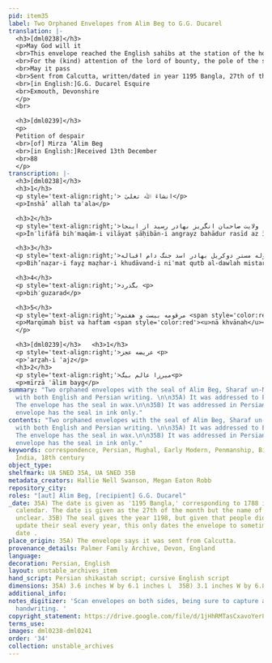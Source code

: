 ```yaml
---
pid: item35
label: Two Orphaned Envelopes from Alim Beg to G.G. Ducarel
translation: |-
  <h3>[dml0238]</h3>
  <p>May God will it 
  <br>This envelope reached the English sahibs at the station of the homeland from here
  <br>For the (kind) attention of the lord of bounty, the pole of the state, Mr. Ducarel, lion of war, may his fortune endure
  <br>May it pass
  <br>Sent from Calcutta, written/dated in year 1195 Bangla, 27th of the month of <span style='color:red'><u>illegible</u></span>
  <br>[in English:]G.G. Ducarel Esquire
  <br>Exmouth, Devonshire
  </p>
  <br>

  <h3>[dml0239]</h3>
  <p>
  Petition of despair
  <br>[of] Mirza ‘Alim Beg
  <br>[in English:]Received 13th December 
  <br>88
  </p>
transcription: |-
  <h3>[dml0238]</h3>
  <h3>1</h3>
  <p style='text-align:right;'> انشاءَ ﷲ تعلیٰ</p>
  <p>Inshā’ allah taʿala</p>

  <h3>2</h3>
  <p style='text-align:right;'>اینلفافه بمقام  ولایت صاحبان انگریز بهادر رسید از اینجا<p>
  <p>Īn′lifāfā bih′maqām-i vilāyat ṣāḥibān-i angrayz bahādur rasīd az īnjā</p>

  <h3>3</h3>
  <p style='text-align:right;'>بنظر فیض مظهر خداوند نعمت قطب الدّوله مستر دوکریل بهادر اسد جنگ دام اقباله<p>
  <p>Bih’naẓar-i fayẕ maẓhar-i khudāvand-i niʿmat qutb al-dawlah mistar dūkarayl bahādur asad jang dām iqbāl-hu</p>

  <h3>4</h3>
  <p style='text-align:right;'>بگذرد <p>
  <p>bih′guzarad</p>

  <h3>5</h3>
  <p style='text-align:right;'>مرقومه بیست و هفتم <span style='color:red'><u>ناخوانا</u></span> سنه ۱۱۹۵ بنگله از کلکته روانه ش<p>
  <p>Marqūmah bīst va haftam <span style='color:red'><u>nā khvānah</u></span> sanah 1195 bangalah az kalkattah ravānah shud
  </p>

  <h3>[dml0239]</h3>   <h3>1</h3>
  <p style='text-align:right;'>عریضه عجز <p>
  <p>ʿarz̤ah-i ʿajz</p>
  <h3>2</h3>
  <p style='text-align:right;'>میرزا عالم بیگ<p>
  <p>mīrzā ʿālim bayg</p>
summary: "Two orphaned envelopes with the seal of Alim Beg, Sharaf un-Nisa’s brother,
  with both English and Persian writing. \n\n35A) It was addressed to Exmouth in English.
  The envelope has the seal in wax.\n\n35B) It was addressed in Persian only. The
  envelope has the seal in ink only."
contents: "Two orphaned envelopes with the seal of Alim Beg, Sharaf un-Nisa’s brother,
  with both English and Persian writing. \n\n35A) It was addressed to Exmouth in English.
  The envelope has the seal in wax.\n\n35B) It was addressed in Persian only. The
  envelope has the seal in ink only."
keywords: correspondence, Persian, Mughal, Early Modern, Penmanship, Bihar, British
  India, 18th century
object_type:
shelfmark: UA SNED 35A, UA SNED 35B
metadata_creators: Hallie Nell Swanson, Megan Eaton Robb
repository_city:
roles: "[aut] Alim Beg, [recipient] G.G. Ducarel"
_date: 35A) The date is given as '1195 Bangla,' corresponding to 1788 in the Gregorian
  calendar. The date is given as the 27th of the month but the name of the month is
  unclear. 35B) The seal gives the year 1198, but given that people did not always
  update their seal every year, this only dates the envelope to sometime after that
  date .
place_origin: 35A) The envelope says it was sent from Calcutta.
provenance_details: Palmer Family Archive, Devon, England
language:
decoration: Persian, English
layout: unstable_archives_item
hand_script: Persian shikastah script; cursive English script
dimensions: 35A) 3.6 inches W by 6.1 inches L  35B) 3.1 inches W by 6.8 inches L
additional_info:
notes_digitizer: 'Scan envelopes on both sides, being sure to capture all seals and
  handwriting. '
copyright_statement: https://drive.google.com/file/d/1jHhRMTasCxavoYer89Wn8_Xn65nL0sW0/view?usp=sharing
terms_use:
images: dml0238-dml0241
order: '34'
collection: unstable_archives
---
```


